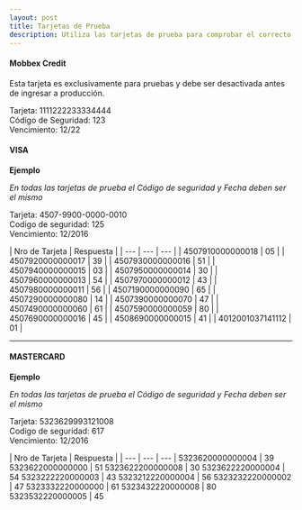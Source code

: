 ```yaml
---
layout: post
title: Tarjetas de Prueba
description: Utiliza las tarjetas de prueba para comprobar el correcto funcionamiento de tu implementación
---
```


#### Mobbex Credit

<span class="icon fa-exclamation-triangle"> </span> Esta tarjeta es exclusivamente para pruebas y debe ser desactivada antes de ingresar a producción.

Tarjeta: 1111222233334444<br/>
Código de Seguridad: 123<br/>
Vencimiento: 12/22

#### VISA

__Ejemplo__

_En todas las tarjetas de prueba el Código de seguridad y Fecha deben ser el mismo_

Tarjeta: 4507-9900-0000-0010<br/>
Codigo de seguridad: 125<br/>
Vencimiento: 12/2016<br/>

| Nro de Tarjeta | Respuesta |
| --- | --- | --- |
| 4507910000000018 | 05 |
| 4507920000000017 | 39 |
| 4507930000000016 | 51 |
| 4507940000000015 | 03 |
| 4507950000000014 | 30 |
| 4507960000000013 | 54 |
| 4507970000000012 | 43 |
| 4507980000000011 | 56 |
| 4507190000000090 | 65 |
| 4507290000000080 | 14 |
| 4507390000000070 | 47 |
| 4507490000000060 | 61 |
| 4507590000000059 | 80 |
| 4507690000000016 | 45 |
| 4508690000000015 | 41 |
| 4012001037141112 | 01 |


---

#### MASTERCARD

__Ejemplo__

_En todas las tarjetas de prueba el Código de seguridad y Fecha deben ser el mismo_

Tarjeta: 5323629993121008<br/>
Codigo de seguridad: 617<br/>
Vencimiento: 12/2016<br/>

| Nro de Tarjeta | Respuesta |
| --- | --- | --- |
5323620000000004 | 39
5323622000000000 | 51
5323622200000008 | 30
5323622220000004 | 54
5323222220000003 | 43
5323212220000004 | 56
5323232220000002 | 47
5323332220000000 | 61
5323432220000008 | 80
5323532220000005 | 45